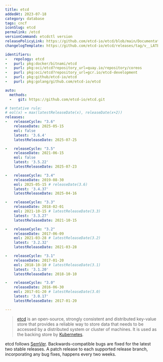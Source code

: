 ```yaml
---
title: etcd
addedAt: 2023-07-18
category: database
tags: cncf
iconSlug: etcd
permalink: /etcd
versionCommand: etcdctl version
releasePolicyLink: https://github.com/etcd-io/etcd/blob/main/Documentation/contributor-guide/branch_management.md#stable-branches
changelogTemplate: https://github.com/etcd-io/etcd/releases/tag/v__LATEST__

identifiers:
-   repology: etcd
-   purl: pkg:docker/bitnami/etcd
-   purl: pkg:oci/etcd?repository_url=quay.io/repository/coreos
-   purl: pkg:oci/etcd?repository_url=gcr.io/etcd-development
-   purl: pkg:github/etcd-io/etcd
-   purl: pkg:golang/github.com/etcd-io/etcd

auto:
  methods:
  -   git: https://github.com/etcd-io/etcd.git

# tentative rule:
# eol(x) = max(latestReleaseDate(x), releaseDate(x+2))
releases:
-   releaseCycle: "3.6"
    releaseDate: 2025-05-15
    eol: false
    latest: '3.6.4'
    latestReleaseDate: 2025-07-25

-   releaseCycle: "3.5"
    releaseDate: 2021-06-15
    eol: false
    latest: '3.5.22'
    latestReleaseDate: 2025-07-23

-   releaseCycle: "3.4"
    releaseDate: 2019-08-30
    eol: 2025-05-15 # releaseDate(3.6)
    latest: '3.4.37'
    latestReleaseDate: 2025-04-16

-   releaseCycle: "3.3"
    releaseDate: 2018-02-01
    eol: 2021-10-15 # latestReleaseDate(3.3)
    latest: '3.3.27'
    latestReleaseDate: 2021-10-15

-   releaseCycle: "3.2"
    releaseDate: 2017-06-09
    eol: 2021-03-28 # latestReleaseDate(3.2)
    latest: '3.2.32'
    latestReleaseDate: 2021-03-28

-   releaseCycle: "3.1"
    releaseDate: 2017-01-20
    eol: 2018-10-10 # latestReleaseDate(3.1)
    latest: '3.1.20'
    latestReleaseDate: 2018-10-10

-   releaseCycle: "3.0"
    releaseDate: 2016-06-30
    eol: 2017-01-20 # latestReleaseDate(3.0)
    latest: '3.0.17'
    latestReleaseDate: 2017-01-20

---
```


> [etcd](https://etcd.io) is an open-source, strongly consistent and distributed
> key-value store that provides a reliable way to store data that needs to be
> accessed by a distributed system or cluster of machines. It is used as the
> backing store by [Kubernetes](/kubernetes).

etcd follows [SemVer](https://semver.org/). Backwards-compatible bugs are
fixed for the latest two stable releases. A patch release to each supported
release branch, incorporating any bug fixes, happens every two weeks.
